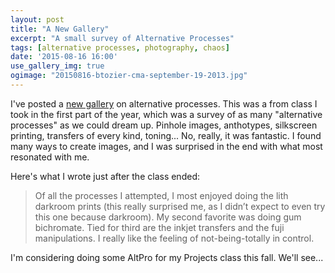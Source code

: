 ```yaml
---
layout: post
title: "A New Gallery"
excerpt: "A small survey of Alternative Processes"
tags: [alternative processes, photography, chaos]
date: '2015-08-16 16:00'
use_gallery_img: true
ogimage: "20150816-btozier-cma-september-19-2013.jpg"
---
```


I've posted a [new gallery](/galleries/altpro/) on alternative processes. This was a from class I took in the first part of the year, which was a survey of as many "alternative processes" as we could dream up. Pinhole images, anthotypes, silkscreen printing, transfers of every kind, toning... No, really, it was fantastic. I found many ways to create images, and I was surprised in the end with what most resonated with me.

Here's what I wrote just after the class ended:

> Of all the processes I attempted, I most enjoyed doing the lith darkroom prints (this really surprised me, as I didn’t expect to even try this one because darkroom). My second favorite was doing gum bichromate. Tied for third are the inkjet transfers and the fuji manipulations. I really like the feeling of not-being-totally in control.

I'm considering doing some AltPro for my Projects class this fall. We'll see...
